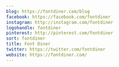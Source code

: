 ```yaml
---
blog: https://fontdiner.com/blog
facebook: https://facebook.com/fontdiner
instagram: http://instagram.com/fontdiner
logohandle: fontdiner
pinterest: http://pinterest.com/fontdiner
sort: fontdiner
title: Font Diner
twitter: https://twitter.com/fontdiner
website: https://fontdiner.com/
---
```

